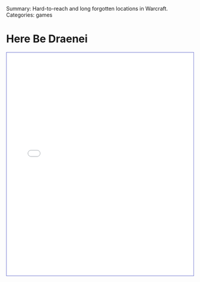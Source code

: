 Summary: Hard-to-reach and long forgotten locations in Warcraft.
Categories: games

# Here Be Draenei

<iframe id="pdf-iframe" style="border:1px solid #666CCC" title="Here Be Draenei" src="/attachments/games/here-be-draenei/here-be-draenei.pdf" frameborder="1" scrolling="auto" width="100%" height="600"></iframe>
